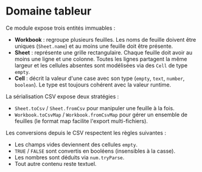 # Domaine tableur

Ce module expose trois entités immuables :

- **Workbook** : regroupe plusieurs feuilles. Les noms de feuille doivent être
  uniques (`Sheet.name`) et au moins une feuille doit être présente.
- **Sheet** : représente une grille rectangulaire. Chaque feuille doit avoir au
  moins une ligne et une colonne. Toutes les lignes partagent la même largeur et
  les cellules absentes sont modélisées via des `Cell` de type `empty`.
- **Cell** : décrit la valeur d'une case avec son type (`empty`, `text`,
  `number`, `boolean`). Le type est toujours cohérent avec la valeur runtime.

La sérialisation CSV expose deux stratégies :

- `Sheet.toCsv` / `Sheet.fromCsv` pour manipuler une feuille à la fois.
- `Workbook.toCsvMap` / `Workbook.fromCsvMap` pour gérer un ensemble de feuilles
  (le format map facilite l'export multi-fichiers).

Les conversions depuis le CSV respectent les règles suivantes :

- Les champs vides deviennent des cellules `empty`.
- `TRUE` / `FALSE` sont convertis en booléens (insensibles à la casse).
- Les nombres sont déduits via `num.tryParse`.
- Tout autre contenu reste textuel.
